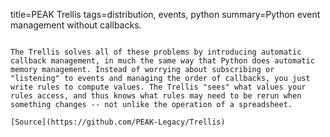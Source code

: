 title=PEAK Trellis
tags=distribution, events, python
summary=Python event management without callbacks.
~~~~~~

The Trellis solves all of these problems by introducing automatic callback management, in much the same way that Python does automatic memory management. Instead of worrying about subscribing or "listening" to events and managing the order of callbacks, you just write rules to compute values. The Trellis "sees" what values your rules access, and thus knows what rules may need to be rerun when something changes -- not unlike the operation of a spreadsheet.

[Source](https://github.com/PEAK-Legacy/Trellis)
